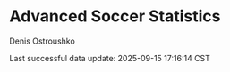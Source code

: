 # Advanced Soccer Statistics
Denis Ostroushko

<!-- gfm -->

Last successful data update: 2025-09-15 17:16:14 CST
